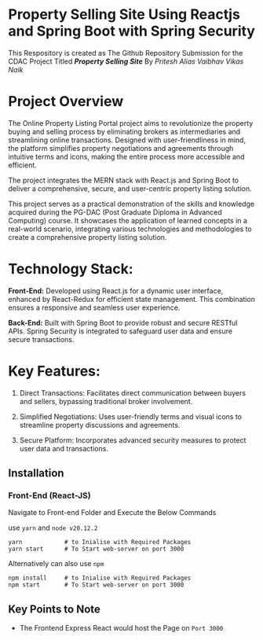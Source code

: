 # Property Selling Site Using Reactjs and Spring Boot with Spring Security

This Respository is created as  The Github Repository Submission for the CDAC Project Titled ***Property Selling Site*** By *Pritesh Alias Vaibhav Vikas Naik*

# Project Overview

The Online Property Listing Portal project aims to revolutionize the property buying and selling process by eliminating brokers as intermediaries and streamlining online transactions. Designed with user-friendliness in mind, the platform simplifies property negotiations and agreements through intuitive terms and icons, making the entire process more accessible and efficient.

The project integrates the MERN stack with React.js and Spring Boot to deliver a comprehensive, secure, and user-centric property listing solution.

This project serves as a practical demonstration of the skills and knowledge acquired during the PG-DAC (Post Graduate Diploma in Advanced Computing) course. It showcases the application of learned concepts in a real-world scenario, integrating various technologies and methodologies to create a comprehensive property listing solution.

# Technology Stack:

**Front-End:** Developed using React.js for a dynamic user interface, enhanced by React-Redux for efficient state management. This combination ensures a responsive and seamless user experience.

**Back-End:** Built with Spring Boot to provide robust and secure RESTful APIs. Spring Security is integrated to safeguard user data and ensure secure transactions.

# Key Features:
1. Direct Transactions: Facilitates direct communication between buyers and sellers, bypassing traditional broker involvement.

2. Simplified Negotiations: Uses user-friendly terms and visual icons to streamline property discussions and agreements.

3. Secure Platform: Incorporates advanced security measures to protect user data and transactions.

## Installation

### Front-End (React-JS)
Navigate to Front-end Folder and Execute the Below Commands

use `yarn` and `node v20.12.2`
```
yarn            # to Inialise with Required Packages
yarn start      # To Start web-server on port 3000
```
Alternatively can also use `npm`
```
npm install     # to Inialise with Required Packages
npm start       # To Start web-server on port 3000
```

## Key Points to Note
- The Frontend Express React would host the Page on `Port 3000`
